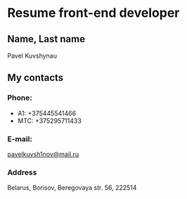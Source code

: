 # Resume front-end developer

## Name, Last name

Pavel Kuvshynau

## My contacts

### Phone:

- A1: +375445541466
- MTC: +375295711433

### E-mail:

pavelkuvsh1nov@mail.ru

### Address

Belarus, Borisov, Beregovaya str. 56, 222514